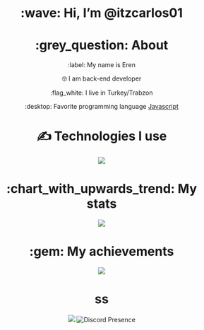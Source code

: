 <div align="center">
<h1> :wave: Hi, I’m @itzcarlos01 </h1>
  
<h1> :grey_question: About </h1>
  <p> :label: My name is Eren </p>
  <p> 🤓 I am back-end developer </p>
  <p> :flag_white: I live in Turkey/Trabzon </p>
  <p> :desktop: Favorite programming language <a href="https://tr.wikipedia.org/wiki/JavaScript"> Javascript </a> </p>


<h1> ✍ Technologies I use </h1>
<img src="https://skillicons.dev/icons?i=js,ts,cs,react,nodejs,mongodb,html,css,vscode,atom,discord&theme=dark" />

<h1> :chart_with_upwards_trend: My stats </h1>
<img src="https://github-readme-stats.vercel.app/api?username=itzcarlos01&show_icons=true&theme=dark" />

<h1> :gem: My achievements </h1>
<img src="https://github-profile-trophy.vercel.app/?username=itzcarlos01&theme=onedark" />

<h1>ss</h1>
<img src="[![Discord Presence](https://lanyard.cnrad.dev/api/1148024228306759744)](https://discord.com/users/1148024228306759744)" />
<img src="https://camo.githubusercontent.com/ca4bec2e8a0d24ae73f8c0c4a68ee9feb2978bc35f3c4e35f209e4e8fca45754/68747470733a2f2f6c616e796172642d70726f66696c652d726561646d652e76657263656c2e6170702f6170692f39343439303531303638383739323537363f7468656d653d6c696768742662673d38303965636626616e696d617465643d66616c736526686964654469736372696d3d7472756526626f726465725261646975733d333070782669646c654d6573736167653d50726f6261626c79253230646f696e67253230736f6d657468696e67253230656c73652e2e2e" alt="Discord Presence" data-canonical-src="https://lanyard-profile-readme.vercel.app/api/1148024228306759744?theme=light&amp;bg=809ecf&amp;animated=false&amp;hideDiscrim=true&amp;borderRadius=30px&amp;idleMessage=Probably%20doing%20something%20else..." style="max-width: 100%;">
